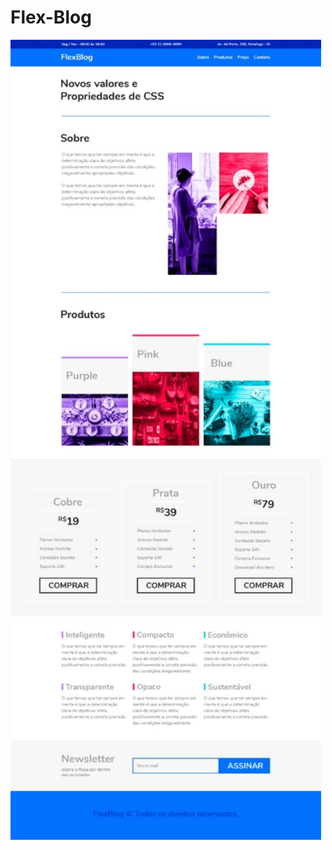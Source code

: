 # Flex-Blog


<img src="https://github.com/MarcosASL/assets/blob/main/flexblog.jpeg" width="497" height="1280">

